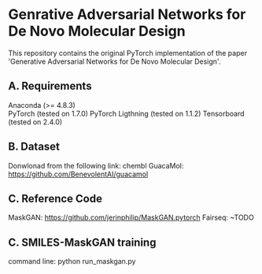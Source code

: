# Genrative Adversarial Networks for De Novo Molecular Design
This repository contains the original PyTorch implementation of the paper 'Generative Adversarial Networks for De Novo Molecular Design'.

## A. Requirements
Anaconda (>= 4.8.3)\
PyTorch (tested on 1.7.0)
PyTorch Ligthning (tested on 1.1.2)
Tensorboard (tested on 2.4.0)

## B. Dataset
Donwlonad from the following link: chembl
GuacaMol: https://github.com/BenevolentAI/guacamol

## C. Reference Code
MaskGAN: https://github.com/jerinphilip/MaskGAN.pytorch
Fairseq: ~TODO

## C. SMILES-MaskGAN training
command line: python run_maskgan.py

